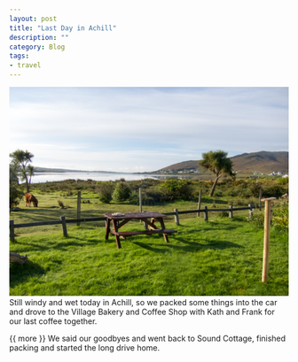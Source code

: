 ```yaml
---
layout: post
title: "Last Day in Achill"
description: ""
category: Blog 
tags: 
- travel
---
```

 
  
<div class="figure">
<img src="/images/2013/2013-09-30-last-day.jpg">
</div>
Still windy and wet today in Achill, so we packed some things into the car and drove to the Village Bakery and Coffee Shop with Kath and Frank for our last coffee together.
 
{{ more }} 
We said our goodbyes and went back to Sound Cottage, finished packing and started the long drive home. 
